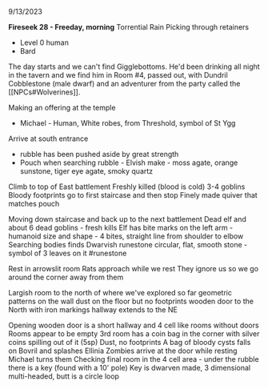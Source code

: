 9/13/2023

**Fireseek 28 - Freeday, morning**  Torrential Rain
Picking through retainers
- Level 0 human
- Bard

The day starts and we can't find Gigglebottoms. He'd been drinking all night in the tavern and we find him in Room #4, passed out, with Dundril Cobblestone (male dwarf) and an adventurer from the party called the [[NPCs#Wolverines]].

Making an offering at the temple
- Michael - Human, White robes, from Threshold, symbol of St Ygg

Arrive at south entrance
- rubble has been pushed aside by great strength
- Pouch when searching rubble - Elvish make - moss agate, orange sunstone, tiger eye agate, smoky quartz

Climb to top of East battlement
Freshly killed (blood is cold) 3-4 goblins
Bloody footprints go to first staircase and then stop
Finely made quiver that matches pouch

Moving down staircase and back up to the next battlement
Dead elf and about 6 dead goblins - fresh kills
Elf has bite marks on the left arm - humanoid size and shape - 4 bites, straight line from shoulder to elbow
Searching bodies finds Dwarvish runestone circular, flat, smooth stone - symbol of 3 leaves on it #runestone 

Rest in arrowslit room
Rats approach while we rest
They ignore us so we go around the corner away from them

Largish room to the north of where we've explored so far
geometric patterns on the wall
dust on the floor but no footprints
wooden door to the North with iron markings
hallway extends to the NE

Opening wooden door is a short hallway and 4 cell like rooms without doors
Rooms appear to be empty
3rd room has a coin bag in the corner with silver coins spilling out of it (5sp)
Dust, no footprints
A bag of bloody cysts falls on Bovril and splashes Ellinia
Zombies arrive at the door while resting
Michael turns them
Checking final room in the 4 cell area - under the rubble there is a key (found with a 10' pole)
Key is dwarven made, 3 dimensional multi-headed, butt is a circle loop
